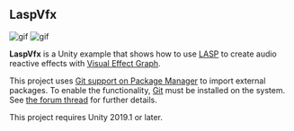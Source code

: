 LaspVfx
-------

![gif](https://i.imgur.com/KIwkpcI.gif)
![gif](https://i.imgur.com/Nrb1XGw.gif)

**LaspVfx** is a Unity example that shows how to use [LASP] to create audio
reactive effects with [Visual Effect Graph].

[LASP]: https://github.com/keijiro/Lasp
[Visual Effect Graph]: https://unity.com/visual-effect-graph

This project uses [Git support on Package Manager] to import external packages.
To enable the functionality, [Git] must be installed on the system. See
[the forum thread][Git support on Package Manager] for further details.

[Git support on Package Manager]:
    https://forum.unity.com/threads/git-support-on-package-manager.573673/
[Git]: https://git-scm.com/downloads

This project requires Unity 2019.1 or later.

